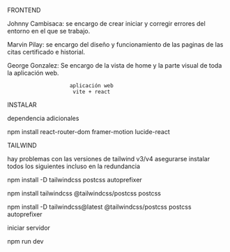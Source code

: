 FRONTEND

Johnny Cambisaca: se encargo de crear iniciar y corregir errores del entorno en el que se trabajo.

Marvin Pilay: se encargo del diseño y funcionamiento de las paginas de las citas certificado e historial.

George Gonzalez: Se encargo de la vista de home y la parte visual de toda la aplicación web.

                        aplicación web
                         vite + react

INSTALAR

dependencia adicionales

npm install react-router-dom framer-motion lucide-react

TAILWIND

hay problemas con las versiones de tailwind v3/v4 asegurarse instalar todos los siguientes incluso en la redundancia

npm install -D tailwindcss postcss autoprefixer

npm install tailwindcss @tailwindcss/postcss postcss

npm install -D tailwindcss@latest @tailwindcss/postcss postcss autoprefixer


iniciar servidor

npm run dev
